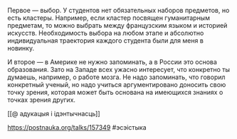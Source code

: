 
Первое — выбор. У студентов нет обязательных наборов предметов, но есть кластеры. Например, если кластер посвящен гуманитарным предметам, то можно выбрать между французским языком и историей искусств. Необходимость выбора на любом этапе и абсолютно индивидуальная траектория каждого студента были для меня в новинку. 

И второе — в Америке не нужно запоминать, а в России это основа образования. Зато на Западе всех ужасно интересует, что конкретно ты думаешь, например, о работе мозга. Не надо запоминать, что говорил конкретный ученый, но надо учиться аргументировано доносить свою точку зрения, которая может быть основана на имеющихся знаниях о точках зрения других.

[[@ адукацыя і ідэнтычнасць]]

https://postnauka.org/talks/157349
#эсэістыка